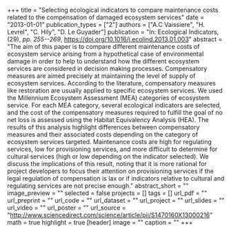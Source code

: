 +++
title = "Selecting ecological indicators to compare maintenance costs related to the compensation of damaged ecosystem services"
date = "2013-01-01"
publication_types = ["2"]
authors = ["A.C Vaissiere", "H. Levrel", "C. Hily", "D. Le Guyader"]
publication = "In: Ecological Indicators, (29), _pp. 255--269_, https://doi.org/10.1016/j.ecolind.2013.01.003"
abstract = "The aim of this paper is to compare different maintenance costs of ecosystem service arising from a hypothetical case of environmental damage in order to help to understand how the different ecosystem services are considered in decision making processes. Compensatory measures are aimed precisely at maintaining the level of supply of ecosystem services. According to the literature, compensatory measures like restoration are usually applied to specific ecosystem services. We used the Millennium Ecosystem Assessment (MEA) categories of ecosystem service. For each MEA category, several ecological indicators are selected, and the cost of the compensatory measures required to fulfill the goal of no net loss is assessed using the Habitat Equivalency Analysis (HEA). The results of this analysis highlight differences between compensatory measures and their associated costs depending on the category of ecosystem services targeted. Maintenance costs are high for regulating services, low for provisioning services, and more difficult to determine for cultural services (high or low depending on the indicator selected). We discuss the implications of this result, noting that it is more rational for project developers to focus their attention on provisioning services if the legal regulation of compensation is lax or if indicators relative to cultural and regulating services are not precise enough."
abstract_short = ""
image_preview = ""
selected = false
projects = []
tags = []
url_pdf = ""
url_preprint = ""
url_code = ""
url_dataset = ""
url_project = ""
url_slides = ""
url_video = ""
url_poster = ""
url_source = "http://www.sciencedirect.com/science/article/pii/S1470160X13000216"
math = true
highlight = true
[header]
image = ""
caption = ""
+++
